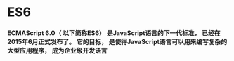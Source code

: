 # ES6
#### ECMAScript 6.0（ 以下简称ES6） 是JavaScript语言的下一代标准， 已经在2015年6月正式发布了。 它的目标， 是使得JavaScript语言可以用来编写复杂的大型应用程序， 成为企业级开发语言
